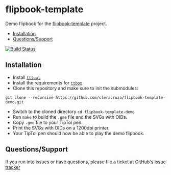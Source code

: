# flipbook-template

Demo flipbook for the [flipbook-template](https://github.com/cleracruza/flipbook-template) project.

* [Installation](#installation)
* [Questions/Support](#questionssupport)

[![Build Status](https://travis-ci.org/cleracruza/flipbook-template-demo.svg?branch=master)](https://travis-ci.org/cleracruza/flipbook-template-demo)

## Installation

* Install [`tttool`](https://github.com/entropia/tip-toi-reveng)
* Install the requirements for [`ttbox`](https://github.com/entropia/tip-toi-reveng)
* Clone this repository and make sure to init the submodules:
```
git clone --recursive https://github.com/cleracruza/flipbook-template-demo.git
```
* Switch to the cloned directory `cd flipbook-template-demo`
* Run `make` to build the `.gme` file and the SVGs with OIDs.
* Copy `.gme` file to your TipToi pen.
* Print the SVGs with OIDs on a 1200dpi printer.
* Your TipToi pen should now be able to play the demo flipbook.

## Questions/Support

If you run into issues or have questions, please file a ticket at [GitHub's issue tracker](https://github.com/cleracruza/flipbook-template-demo/issues/new)
